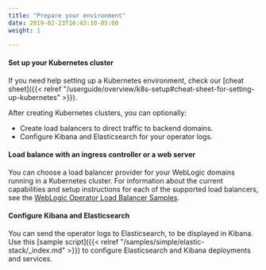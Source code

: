 ```yaml
---
title: "Prepare your environment"
date: 2019-02-23T16:43:10-05:00
weight: 1

---
```



#### Set up your Kubernetes cluster

If you need help setting up a Kubernetes environment, check our [cheat sheet]({{< relref "/userguide/overview/k8s-setup#cheat-sheet-for-setting-up-kubernetes" >}}).

After creating Kubernetes clusters, you can optionally:

* Create load balancers to direct traffic to backend domains.
* Configure Kibana and Elasticsearch for your operator logs.


#### Load balance with an ingress controller or a web server

You can choose a load balancer provider for your WebLogic domains running in a Kubernetes cluster. For information about the current capabilities and setup instructions for each of the supported load balancers, see the [WebLogic Operator Load Balancer Samples](https://github.com/oracle/weblogic-kubernetes-operator/blob/master/kubernetes/samples/charts/README.md).


#### Configure Kibana and Elasticsearch

You can send the operator logs to Elasticsearch, to be displayed in Kibana. Use
this [sample script]({{< relref "/samples/simple/elastic-stack/_index.md" >}}) to configure Elasticsearch and Kibana deployments and services.
